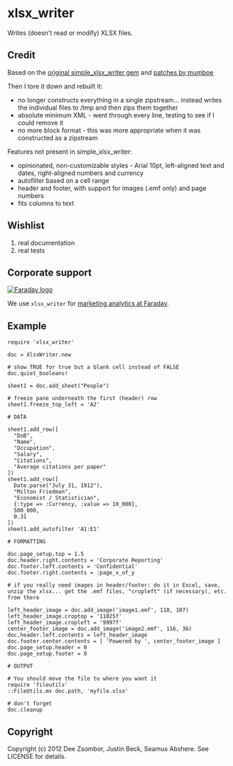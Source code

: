 # xlsx_writer

Writes (doesn't read or modify) XLSX files.

## Credit

Based on the [original simple\_xlsx\_writer gem](https://github.com/harvesthq/simple_xlsx_writer) and [patches by mumboe](https://github.com/mumboe/simple_xlsx_writer)

Then I tore it down and rebuilt it:

* no longer constructs everything in a single zipstream... instead writes the individual files to /tmp and then zips them together
* absolute minimum XML - went through every line, testing to see if I could remove it
* no more block format - this was more appropriate when it was constructed as a zipstream

Features not present in simple_xlsx_writer:

* opinionated, non-customizable styles - Arial 10pt, left-aligned text and dates, right-aligned numbers and currency
* autofilter based on a cell range
* header and footer, with support for images (.emf only) and page numbers
* fits columns to text

## Wishlist

1. real documentation
1. real tests

## Corporate support

<p><a href="http://faraday.io"><img src="https://s3.amazonaws.com/creative.faraday.io/logo.png" alt="Faraday logo"/></a></p>

We use `xlsx_writer` for [marketing analytics at Faraday](http://faraday.io).

## Example

    require 'xlsx_writer'
    
    doc = XlsxWriter.new

    # show TRUE for true but a blank cell instead of FALSE
    doc.quiet_booleans!
    
    sheet1 = doc.add_sheet("People")

    # freeze pane underneath the first (header) row
    sheet1.freeze_top_left = 'A2'
    
    # DATA
    
    sheet1.add_row([
      "DoB",
      "Name",
      "Occupation",
      "Salary",
      "Citations",
      "Average citations per paper"
    ])
    sheet1.add_row([
      Date.parse("July 31, 1912"), 
      "Milton Friedman",
      "Economist / Statistician",
      {:type => :Currency, :value => 10_000},
      500_000,
      0.31
    ])
    sheet1.add_autofilter 'A1:E1'

    # FORMATTING

    doc.page_setup.top = 1.5
    doc.header.right.contents = 'Corporate Reporting'
    doc.footer.left.contents = 'Confidential'
    doc.footer.right.contents = :page_x_of_y
    
    # if you really need images in header/footer: do it in Excel, save, unzip the xlsx... get the .emf files, "cropleft" (if necessary), etc. from there

    left_header_image = doc.add_image('image1.emf', 118, 107)
    left_header_image.croptop = '11025f'
    left_header_image.cropleft = '9997f'
    center_footer_image = doc.add_image('image2.emf', 116, 36)
    doc.header.left.contents = left_header_image
    doc.footer.center.contents = [ 'Powered by ', center_footer_image ]
    doc.page_setup.header = 0
    doc.page_setup.footer = 0

    # OUTPUT

    # You should move the file to where you want it
    require 'fileutils'
    ::FileUtils.mv doc.path, 'myfile.xlsx'

    # don't forget
    doc.cleanup

## Copyright

Copyright (c) 2012 Dee Zsombor, Justin Beck, Seamus Abshere. See LICENSE for details.
